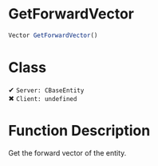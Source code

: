 # GetForwardVector
```js	
Vector GetForwardVector()
```
# Class
✔ `Server: CBaseEntity`  
✖ `Client: undefined`  

# Function Description
Get the forward vector of the entity.
